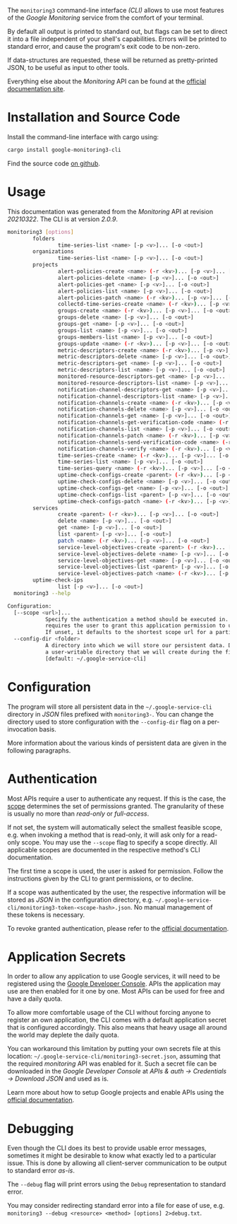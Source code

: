 <!---
DO NOT EDIT !
This file was generated automatically from 'src/mako/cli/README.md.mako'
DO NOT EDIT !
-->
The `monitoring3` command-line interface *(CLI)* allows to use most features of the *Google Monitoring* service from the comfort of your terminal.

By default all output is printed to standard out, but flags can be set to direct it into a file independent of your shell's
capabilities. Errors will be printed to standard error, and cause the program's exit code to be non-zero.

If data-structures are requested, these will be returned as pretty-printed JSON, to be useful as input to other tools.

Everything else about the *Monitoring* API can be found at the
[official documentation site](https://cloud.google.com/monitoring/api/).

# Installation and Source Code

Install the command-line interface with cargo using:

```bash
cargo install google-monitoring3-cli
```

Find the source code [on github](https://github.com/Byron/google-apis-rs/tree/main/gen/monitoring3-cli).

# Usage

This documentation was generated from the *Monitoring* API at revision *20210322*. The CLI is at version *2.0.9*.

```bash
monitoring3 [options]
        folders
                time-series-list <name> [-p <v>]... [-o <out>]
        organizations
                time-series-list <name> [-p <v>]... [-o <out>]
        projects
                alert-policies-create <name> (-r <kv>)... [-p <v>]... [-o <out>]
                alert-policies-delete <name> [-p <v>]... [-o <out>]
                alert-policies-get <name> [-p <v>]... [-o <out>]
                alert-policies-list <name> [-p <v>]... [-o <out>]
                alert-policies-patch <name> (-r <kv>)... [-p <v>]... [-o <out>]
                collectd-time-series-create <name> (-r <kv>)... [-p <v>]... [-o <out>]
                groups-create <name> (-r <kv>)... [-p <v>]... [-o <out>]
                groups-delete <name> [-p <v>]... [-o <out>]
                groups-get <name> [-p <v>]... [-o <out>]
                groups-list <name> [-p <v>]... [-o <out>]
                groups-members-list <name> [-p <v>]... [-o <out>]
                groups-update <name> (-r <kv>)... [-p <v>]... [-o <out>]
                metric-descriptors-create <name> (-r <kv>)... [-p <v>]... [-o <out>]
                metric-descriptors-delete <name> [-p <v>]... [-o <out>]
                metric-descriptors-get <name> [-p <v>]... [-o <out>]
                metric-descriptors-list <name> [-p <v>]... [-o <out>]
                monitored-resource-descriptors-get <name> [-p <v>]... [-o <out>]
                monitored-resource-descriptors-list <name> [-p <v>]... [-o <out>]
                notification-channel-descriptors-get <name> [-p <v>]... [-o <out>]
                notification-channel-descriptors-list <name> [-p <v>]... [-o <out>]
                notification-channels-create <name> (-r <kv>)... [-p <v>]... [-o <out>]
                notification-channels-delete <name> [-p <v>]... [-o <out>]
                notification-channels-get <name> [-p <v>]... [-o <out>]
                notification-channels-get-verification-code <name> (-r <kv>)... [-p <v>]... [-o <out>]
                notification-channels-list <name> [-p <v>]... [-o <out>]
                notification-channels-patch <name> (-r <kv>)... [-p <v>]... [-o <out>]
                notification-channels-send-verification-code <name> (-r <kv>)... [-p <v>]... [-o <out>]
                notification-channels-verify <name> (-r <kv>)... [-p <v>]... [-o <out>]
                time-series-create <name> (-r <kv>)... [-p <v>]... [-o <out>]
                time-series-list <name> [-p <v>]... [-o <out>]
                time-series-query <name> (-r <kv>)... [-p <v>]... [-o <out>]
                uptime-check-configs-create <parent> (-r <kv>)... [-p <v>]... [-o <out>]
                uptime-check-configs-delete <name> [-p <v>]... [-o <out>]
                uptime-check-configs-get <name> [-p <v>]... [-o <out>]
                uptime-check-configs-list <parent> [-p <v>]... [-o <out>]
                uptime-check-configs-patch <name> (-r <kv>)... [-p <v>]... [-o <out>]
        services
                create <parent> (-r <kv>)... [-p <v>]... [-o <out>]
                delete <name> [-p <v>]... [-o <out>]
                get <name> [-p <v>]... [-o <out>]
                list <parent> [-p <v>]... [-o <out>]
                patch <name> (-r <kv>)... [-p <v>]... [-o <out>]
                service-level-objectives-create <parent> (-r <kv>)... [-p <v>]... [-o <out>]
                service-level-objectives-delete <name> [-p <v>]... [-o <out>]
                service-level-objectives-get <name> [-p <v>]... [-o <out>]
                service-level-objectives-list <parent> [-p <v>]... [-o <out>]
                service-level-objectives-patch <name> (-r <kv>)... [-p <v>]... [-o <out>]
        uptime-check-ips
                list [-p <v>]... [-o <out>]
  monitoring3 --help

Configuration:
  [--scope <url>]...
            Specify the authentication a method should be executed in. Each scope
            requires the user to grant this application permission to use it.
            If unset, it defaults to the shortest scope url for a particular method.
  --config-dir <folder>
            A directory into which we will store our persistent data. Defaults to
            a user-writable directory that we will create during the first invocation.
            [default: ~/.google-service-cli]

```

# Configuration

The program will store all persistent data in the `~/.google-service-cli` directory in *JSON* files prefixed with `monitoring3-`.  You can change the directory used to store configuration with the `--config-dir` flag on a per-invocation basis.

More information about the various kinds of persistent data are given in the following paragraphs.

# Authentication

Most APIs require a user to authenticate any request. If this is the case, the [scope][scopes] determines the 
set of permissions granted. The granularity of these is usually no more than *read-only* or *full-access*.

If not set, the system will automatically select the smallest feasible scope, e.g. when invoking a
method that is read-only, it will ask only for a read-only scope. 
You may use the `--scope` flag to specify a scope directly. 
All applicable scopes are documented in the respective method's CLI documentation.

The first time a scope is used, the user is asked for permission. Follow the instructions given 
by the CLI to grant permissions, or to decline.

If a scope was authenticated by the user, the respective information will be stored as *JSON* in the configuration
directory, e.g. `~/.google-service-cli/monitoring3-token-<scope-hash>.json`. No manual management of these tokens
is necessary.

To revoke granted authentication, please refer to the [official documentation][revoke-access].

# Application Secrets

In order to allow any application to use Google services, it will need to be registered using the 
[Google Developer Console][google-dev-console]. APIs the application may use are then enabled for it
one by one. Most APIs can be used for free and have a daily quota.

To allow more comfortable usage of the CLI without forcing anyone to register an own application, the CLI
comes with a default application secret that is configured accordingly. This also means that heavy usage
all around the world may deplete the daily quota.

You can workaround this limitation by putting your own secrets file at this location: 
`~/.google-service-cli/monitoring3-secret.json`, assuming that the required *monitoring* API 
was enabled for it. Such a secret file can be downloaded in the *Google Developer Console* at 
*APIs & auth -> Credentials -> Download JSON* and used as is.

Learn more about how to setup Google projects and enable APIs using the [official documentation][google-project-new].


# Debugging

Even though the CLI does its best to provide usable error messages, sometimes it might be desirable to know
what exactly led to a particular issue. This is done by allowing all client-server communication to be 
output to standard error *as-is*.

The `--debug` flag will print errors using the `Debug` representation to standard error.

You may consider redirecting standard error into a file for ease of use, e.g. `monitoring3 --debug <resource> <method> [options] 2>debug.txt`.


[scopes]: https://developers.google.com/+/api/oauth#scopes
[revoke-access]: http://webapps.stackexchange.com/a/30849
[google-dev-console]: https://console.developers.google.com/
[google-project-new]: https://developers.google.com/console/help/new/